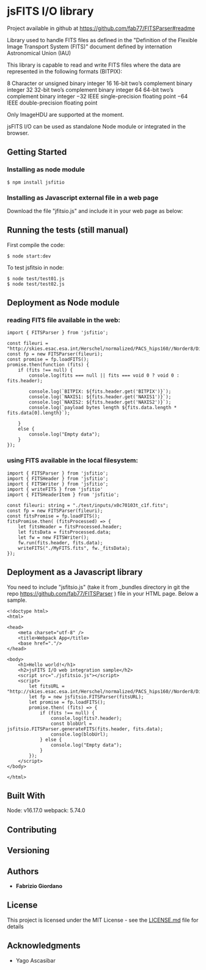 # jsFITS I/O library

Project available in github at https://github.com/fab77/FITSParser#readme

Library used to handle FITS files as defined in the "Definition of the Flexible Image Transport System (FITS)" document defined by internation Astronomical Union (IAU)

This library is capable to read and write FITS files where the data are represented in the following formats (BITPIX):


8 Character or unsigned binary integer
16 16-bit two’s complement binary integer
32 32-bit two’s complement binary integer
64 64-bit two’s complement binary integer
−32 IEEE single-precision floating point
−64 IEEE double-precision floating point


Only ImageHDU are supported at the moment. 

jsFITS I/O can be used as standalone Node module or integrated in the browser. 

## Getting Started

### Installing as node module
```
$ npm install jsfitio
```

### Installing as Javascript external file in a web page

Download the file "jfitsio.js" and include it in your web page as below:


## Running the tests (still manual)
First compile the code:
```
$ node start:dev
```
To test jsfitsio in node:
```
$ node test/test01.js
$ node test/test02.js
```


## Deployment as Node module

### reading FITS file available in the web:
```
import { FITSParser } from 'jsfitio';

const fileuri = "http://skies.esac.esa.int/Herschel/normalized/PACS_hips160//Norder8/Dir40000/Npix47180.fits";
const fp = new FITSParser(fileuri);
const promise = fp.loadFITS();
promise.then(function (fits) {
    if (fits !== null) {
        console.log(fits === null || fits === void 0 ? void 0 : fits.header);

        console.log(`BITPIX: ${fits.header.get('BITPIX')}`);
        console.log(`NAXIS1: ${fits.header.get('NAXIS1')}`);
        console.log(`NAXIS2: ${fits.header.get('NAXIS2')}`);
        console.log(`payload bytes length ${fits.data.length * fits.data[0].length}`);

    }
    else {
        console.log("Empty data");
    }
});
```



### using FITS available in the local filesystem:
```
import { FITSParser } from 'jsfitio';
import { FITSHeader } from 'jsfitio';
import { FITSWriter } from 'jsfitio';
import { writeFITS } from 'jsfitio'
import { FITSHeaderItem } from 'jsfitio';

const fileuri: string = "./test/inputs/x0c70103t_c1f.fits";
const fp = new FITSParser(fileuri);
const fitsPromise = fp.loadFITS();
fitsPromise.then( (fitsProcessed) => {
    let fitsHeader = fitsProcessed.header;
    let fitsData = fitsProcessed.data;
    let fw = new FITSWriter();
    fw.run(fits.header, fits.data);
    writeFITS("./MyFITS.fits", fw._fitsData);
});
```


## Deployment as a Javascript library

You need to include "jsfitsio.js" (take it from _bundles directory in git the repo https://github.com/fab77/FITSParser ) file in your HTML page. Below a sample.

```
<!doctype html>
<html>

<head>
    <meta charset="utf-8" />
    <title>Webpack App</title>
    <base href="."/>
</head>

<body>
    <h1>Hello world!</h1>
    <h2>jsFITS I/O web integration sample</h2>
    <script src="./jsfitsio.js"></script>
    <script>
        let fitsURL = "http://skies.esac.esa.int/Herschel/normalized/PACS_hips160//Norder8/Dir40000/Npix47180.fits"
        let fp = new jsfitsio.FITSParser(fitsURL);
        let promise = fp.loadFITS();
        promise.then( (fits) => {
            if (fits !== null) {
                console.log(fits?.header);
                const blobUrl = jsfitsio.FITSParser.generateFITS(fits.header, fits.data);
                console.log(blobUrl);
            } else {
                console.log("Empty data");
            }
        });
    </script>
</body>

</html>
```

## Built With
Node: v16.17.0
webpack: 5.74.0

## Contributing

## Versioning

## Authors
* **Fabrizio Giordano**

## License

This project is licensed under the MIT License - see the [LICENSE.md](LICENSE.md) file for details

## Acknowledgments

* Yago Ascasibar
